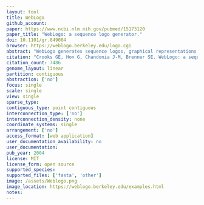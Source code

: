```yaml
---
layout: tool 
title: WebLogo
github_account: 
paper: https://www.ncbi.nlm.nih.gov/pubmed/15173120
paper_title: "WebLogo: a sequence logo generator."
doi: 10.1101/gr.849004
browser: https://weblogo.berkeley.edu/logo.cgi
abstract: "WebLogo generates sequence logos, graphical representations of the patterns within a multiple sequence alignment. Sequence logos provide a richer and more precise description of sequence similarity than consensus sequences and can rapidly reveal significant features of the alignment otherwise difficult to perceive. Each logo consists of stacks of letters, one stack for each position in the sequence. The overall height of each stack indicates the sequence conservation at that position (measured in bits), whereas the height of symbols within the stack reflects the relative frequency of the corresponding amino or nucleic acid at that position. WebLogo has been enhanced recently with additional features and options, to provide a convenient and highly configurable sequence logo generator. A command line interface and the complete, open WebLogo source code are available for local installation and customization."
citation: "Crooks GE, Hon G, Chandonia J-M, Brenner SE. WebLogo: a sequence logo generator. Genome Res. genome.cshlp.org; 2004;14: 1188–1190."
citation_count: 7486
genome_layout: linear
partition: contiguous
abstraction: ['no']
focus: single
scale: single
view: single
sparse_type: 
contiguous_type: point contiguous
interconnection_type: ['no']
interconnection_density: none
coordinate_systems: single
arrangement: ['no']
access_format: [web application]
user_documentation_availability: no
user_documentation: 
pub_year: 2004
license: MIT
license_form: open source
supported_species: 
supported_files: ['fasta', 'other']
image: /assets/Weblogo.png
image_location: https://weblogo.berkeley.edu/examples.html
notes: 
---
```

